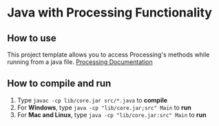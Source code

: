 # Java with Processing Functionality

## How to use
This project template allows you to access Processing's methods while running from a java file.
[Processing Documentation](https://processing.org/reference)

## How to compile and run
1. Type ```javac -cp lib/core.jar src/*.java``` to **compile**
2. For **Windows**, type ```java -cp "lib/core.jar;src" Main``` to **run**
3. For **Mac and Linux**, type ```java -cp "lib/core.jar:src" Main``` to **run**
